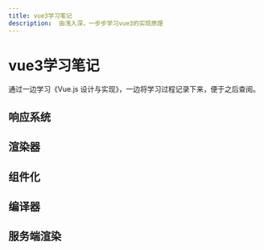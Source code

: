 ```yaml
---
title: vue3学习笔记
description:  由浅入深，一步步学习vue3的实现原理
---
```


# vue3学习笔记
通过一边学习《Vue.js 设计与实现》，一边将学习过程记录下来，便于之后查阅。
## 响应系统
## 渲染器
## 组件化
## 编译器
## 服务端渲染



